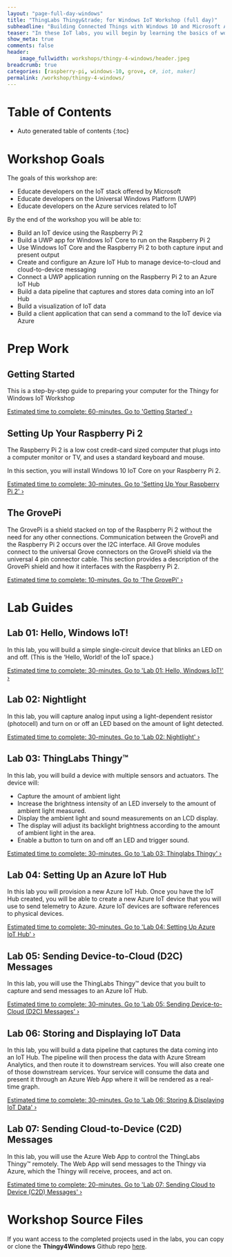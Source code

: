 ```yaml
---
layout: "page-full-day-windows"
title: "ThingLabs Thingy&trade; for Windows IoT Workshop (full day)"
subheadline: "Building Connected Things with Windows 10 and Microsoft Azure"
teaser: "In these IoT labs, you will begin by learning the basics of working with Windows 10 IoT Core connected to sensors and actuators. You will move on to connecting the Thing to the Cloud. You will learn how to leverage Microsoft Azure services to collect data and control devices. Finally, you'll use advanced services like analytics and machine learning to discover insights using your Things."
show_meta: true
comments: false
header: 
    image_fullwidth: workshops/thingy-4-windows/header.jpeg
breadcrumb: true
categories: [raspberry-pi, windows-10, grove, c#, iot, maker]
permalink: /workshop/thingy-4-windows/
---
```


# Table of Contents
*  Auto generated table of contents
{:toc}


# Workshop Goals
The goals of this workshop are:

+ Educate developers on the IoT stack offered by Microsoft
+ Educate developers on the Universal Windows Platform (UWP)
+ Educate developers on the Azure services related to IoT

By the end of the workshop you will be able to:

+ Build an IoT device using the Raspberry Pi 2 
+ Build a UWP app for Windows IoT Core to run on the Raspberry Pi 2
+ Use Windows IoT Core and the Raspberry Pi 2 to both capture input and present output
+ Create and configure an Azure IoT Hub to manage device-to-cloud and cloud-to-device messaging
+ Connect a UWP application running on the Raspberry Pi 2 to an Azure IoT Hub
+ Build a data pipeline that captures and stores data coming into an IoT Hub
+ Build a visualization of IoT data
+ Build a client application that can send a command to the IoT device via Azure

# Prep Work

## Getting Started
This is a step-by-step guide to preparing your computer for the Thingy for Windows IoT Workshop

<a class="radius button small" href="{{ site.url }}/workshop/thingy-4-windows/getting-started/">Estimated time to complete: 60-minutes. Go to  'Getting Started' ›</a>

## Setting Up Your Raspberry Pi 2
The Raspberry Pi 2 is a low cost credit-card sized computer that plugs into a computer monitor or TV, and uses a standard keyboard and mouse. 

In this section, you will install Windows 10 IoT Core on your Raspberry Pi 2.

<a class="radius button small" href="{{ site.url }}/workshop/thingy-4-windows/setup-rpi2/">Estimated time to complete: 30-minutes. Go to  'Setting Up Your Raspberry Pi 2' ›</a>

## The GrovePi
The GrovePi is a shield stacked on top of the Raspberry Pi 2 without the need for any other connections.  Communication between the GrovePi and the Raspberry Pi 2 occurs over the I2C interface. All Grove modules connect to the universal Grove connectors on the GrovePi shield via the universal 4 pin connector cable. This section provides a description of the GrovePi shield and how it interfaces with the Raspberry Pi 2.

<a class="radius button small" href="{{ site.url }}/workshop/thingy-4-windows/grovepi/">Estimated time to complete: 10-minutes. Go to  'The GrovePi' ›</a>

# Lab Guides

## Lab 01: Hello, Windows IoT!
In this lab, you will build a simple single-circuit device that blinks an LED on and off. (This is the ‘Hello, World! of the IoT space.)

<a class="radius button small" href="{{ site.url }}/workshop/thingy-4-windows/hello-windows-iot/">Estimated time to complete: 30-minutes. Go to  'Lab 01: Hello, Windows IoT!' ›</a>

## Lab 02: Nightlight
In this lab, you will capture analog input using a light-dependent resistor (photocell) and turn on or off an LED based on the amount of light detected. 

<a class="radius button small" href="{{ site.url }}/workshop/thingy-4-windows/nightlight/">Estimated time to complete: 30-minutes. Go to  'Lab 02: Nightlight' ›</a>

## Lab 03: ThingLabs Thingy&trade;
In this lab, you will build a device with multiple sensors and actuators. The device will:

* Capture the amount of ambient light
* Increase the brightness intensity of an LED inversely to the amount of ambient light measured.
* Display the ambient light and sound measurements on an LCD display.
* The display will adjust its backlight brightness according to the amount of ambient light in the area.
* Enable a button to turn on and off an LED and trigger sound.

<a class="radius button small" href="{{ site.url }}/workshop/thingy-4-windows/thingy/">Estimated time to complete: 30-minutes. Go to  'Lab 03: Thinglabs Thingy' ›</a>

## Lab 04: Setting Up an Azure IoT Hub
In this lab you will provision a new Azure IoT Hub. Once you have the IoT Hub created, you will be able to create a new Azure IoT device that you will use to send telemetry to Azure. Azure IoT devices are software references to physical devices.

<a class="radius button small" href="{{ site.url }}/workshop/thingy-4-windows/setup-azure-iot-hub/">Estimated time to complete: 30-minutes. Go to  'Lab 04: Setting Up Azure IoT Hub' ›</a>

## Lab 05: Sending Device-to-Cloud (D2C) Messages
In this lab, you will use the ThingLabs Thingy&trade; device that you built to capture and send messages to an Azure IoT Hub.

<a class="radius button small" href="{{ site.url }}/workshop/thingy-4-windows/sending-d2c-messages/">Estimated time to complete: 30-minutes. Go to  'Lab 05: Sending Device-to-Cloud (D2C) Messages' ›</a>

## Lab 06: Storing and Displaying IoT Data
In this lab, you will build a data pipeline that captures the data coming into an IoT Hub. The pipeline will then process the data with Azure Stream Analytics, and then route it to downstream services. You will also create one of those downstream services. Your service will consume the data and present it through an Azure Web App where it will be rendered as a real-time graph.

<a class="radius button small" href="{{ site.url }}/workshop/thingy-4-windows/storing-displaying-data/">Estimated time to complete: 30-minutes. Go to  'Lab 06: Storing & Displaying IoT Data' ›</a>

## Lab 07: Sending Cloud-to-Device (C2D) Messages
In this lab, you will use the Azure Web App to control the ThingLabs Thingy&trade; remotely. The Web App will send messages to the Thingy via Azure, which the Thingy will receive, procees, and act on.

<a class="radius button small" href="{{ site.url }}/workshop/thingy-4-windows/sending-c2d-messages/">Estimated time to complete: 20-minutes. Go to  'Lab 07: Sending Cloud to Device (C2D) Messages' ›</a>

# Workshop Source Files
If you want access to the completed projects used in the labs, you can copy or clone the __Thingy4Windows__ Github repo [here](https://github.com/ThingLabsIo/Thingy4Windows).
